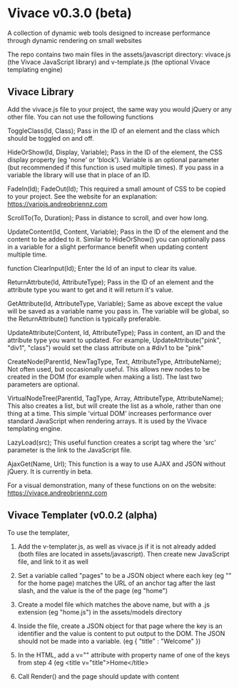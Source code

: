 # Vivace v0.3.0 (beta)
A collection of dynamic web tools designed to increase performance through dynamic rendering on small websites

The repo contains two main files in the assets/javascript directory: vivace.js (the Vivace JavaScript library) and v-template.js (the optional Vivace templating engine)

## Vivace Library 
Add the vivace.js file to your project, the same way you would jQuery or any other file. You can not use the following functions

ToggleClass(Id, Class); 
Pass in the ID of an element and the class which should be toggled on and off.

HideOrShow(Id, Display, Variable);
Pass in the ID of the element, the CSS display property (eg 'none' or 'block'). 
Variable is an optional parameter (but recommended if this function is used multiple times). If you pass in a variable the library will use that in place of an ID. 

FadeIn(Id);
FadeOut(Id);
This required a small amount of CSS to be copied to your project. See the website for an explanation: https://variojs.andreobriennz.com

ScrollTo(To, Duration);
Pass in distance to scroll, and over how long.

UpdateContent(Id, Content, Variable);
Pass in the ID of the element and the content to be added to it. Similar to HideOrShow() you can optionally pass in a variable for a slight performance benefit when updating content multiple time.

function ClearInput(Id);
Enter the Id of an input to clear its value.

ReturnAttrbute(Id, AttributeType); 
Pass in the ID of an element and the attribute type you want to get and it will return it's value.

GetAttribute(Id, AttributeType, Variable);
Same as above except the value will be saved as a variable name you pass in. The variable will be global, so the ReturnAttribute() function is typically preferable.

UpdateAttribute(Content, Id, AttributeType);
Pass in content, an ID and the attribute type you want to updated. For example, UpdateAttribute("pink", "div1", "class") would set the class attribute on a #div1 to be "pink"

CreateNode(ParentId, NewTagType, Text, AttributeType, AttributeName);
Not often used, but occasionally useful. This allows new nodes to be created in the DOM (for example when making a list). The last two parameters are optional.

VirtualNodeTree(ParentId, TagType, Array, AttributeType, AttributeName);
This also creates a list, but will create the list as a whole, rather than one thing at a time. This simple 'virtual DOM' increases performance over standard JavaScript when rendering arrays. It is used by the Vivace templating engine.

LazyLoad(src);
This useful function creates a script tag where the 'src' parameter is the link to the JavaScript file.

AjaxGet(Name, Url);
This function is a way to use AJAX and JSON without jQuery. It is currently in beta.


For a visual demonstration, many of these functions on on the website: https://vivace.andreobriennz.com


## Vivace Templater (v0.0.2 (alpha)

To use the templater,

1. Add the v-templater.js, as well as vivace.js if it is not already added (both files are located in assets/javascript). Then create new JavaScript file, and link to it as well

2. Set a variable called "pages" to be a JSON object where each key (eg "" for the home page) matches the URL of an anchor tag after the last slash, and the value is the of the page (eg "home")

3. Create a model file which matches the above name, but with a .js extension (eg "home.js") in the assets/models directory

4. Inside the file, create a JSON object for that page where the key is an identifier and the value is content to put output to the DOM. The JSON should not be made into a variable. (eg { "title" : "Welcome" })

5. In the HTML, add a v="" attribute with property name of one of the keys from step 4 (eg &lt;title v="title"&gt;Home&lt;/title&gt;

6. Call Render() and the page should update with content
